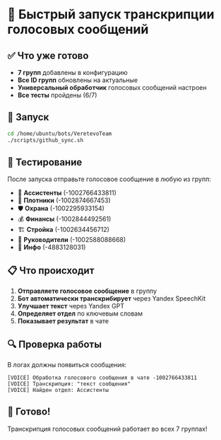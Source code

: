 # 🚀 Быстрый запуск транскрипции голосовых сообщений

## ✅ Что уже готово
- **7 групп** добавлены в конфигурацию
- **Все ID групп** обновлены на актуальные
- **Универсальный обработчик** голосовых сообщений настроен
- **Все тесты** пройдены (6/7)

## 🎯 Запуск
```bash
cd /home/ubuntu/bots/VeretevoTeam
./scripts/github_sync.sh
```

## 🧪 Тестирование
После запуска отправьте голосовое сообщение в любую из групп:
- 🏢 **Ассистенты** (-1002766433811)
- 🔨 **Плотники** (-1002874667453)
- 🛡️ **Охрана** (-1002295933154)
- 💰 **Финансы** (-1002844492561)
- 🏗️ **Стройка** (-1002634456712)
- 👔 **Руководители** (-1002588088668)
- 📢 **Инфо** (-4883128031)

## 📋 Что происходит
1. **Отправляете голосовое сообщение** в группу
2. **Бот автоматически транскрибирует** через Yandex SpeechKit
3. **Улучшает текст** через Yandex GPT
4. **Определяет отдел** по ключевым словам
5. **Показывает результат** в чате

## 🔍 Проверка работы
В логах должны появиться сообщения:
```
[VOICE] Обработка голосового сообщения в чате -1002766433811
[VOICE] Транскрипция: "текст сообщения"
[VOICE] Найден отдел: Ассистенты
```

## 🎉 Готово!
Транскрипция голосовых сообщений работает во всех 7 группах!
